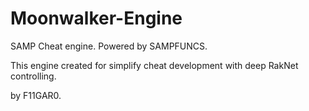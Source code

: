 # Moonwalker-Engine
SAMP Cheat engine. Powered by SAMPFUNCS.

This engine created for simplify cheat development with deep RakNet controlling.

by F11GAR0. 
